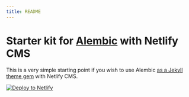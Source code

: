 ```yaml
---
title: README
---
```

# Starter kit for [Alembic](https://alembic.darn.es/) with Netlify CMS

This is a very simple starting point if you wish to use Alembic [as a Jekyll theme gem](https://alembic.darn.es/#as-a-jekyll-theme) with Netlify CMS.

[![Deploy to Netlify](https://www.netlify.com/img/deploy/button.svg)](https://app.netlify.com/start/deploy?repository=https://github.com/daviddarnes/alembic-netlifycms-kit&stack=cms)
